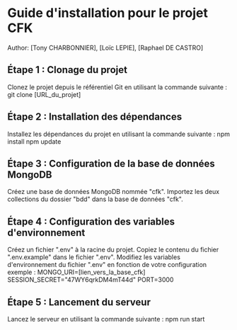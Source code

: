 # Guide d'installation pour le projet CFK
Author: [Tony CHARBONNIER], [Loïc LEPIE], [Raphael DE CASTRO]

## Étape 1 : Clonage du projet
Clonez le projet depuis le référentiel Git en utilisant la commande suivante :
git clone [URL_du_projet]

## Étape 2 : Installation des dépendances
Installez les dépendances du projet en utilisant la commande suivante :
npm install
npm update

## Étape 3 : Configuration de la base de données MongoDB
Créez une base de données MongoDB nommée "cfk".
Importez les deux collections du dossier "bdd" dans la base de données "cfk".

## Étape 4 : Configuration des variables d'environnement
Créez un fichier ".env" à la racine du projet.
Copiez le contenu du fichier ".env.example" dans le fichier ".env".
Modifiez les variables d'environnement du fichier ".env" en fonction de votre configuration exemple :
MONGO_URI=[lien_vers_la_base_cfk]
SESSION_SECRET="47WY6qrkDM4mT44d"
PORT=3000

## Étape 5 : Lancement du serveur
Lancez le serveur en utilisant la commande suivante :
npm run start

